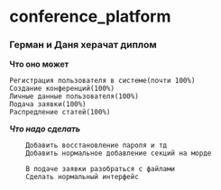 # conference_platform
### Герман и Даня херачат диплом

**Что оно может**

    Регистрация пользователя в системе(почти 100%)
    Создание конференций(100%) 
    Личные данные пользователя(100%)
    Подача заявки(100%)
    Распредление статей(100%)
   
    
***Что надо сделать***
``` 
    Добавить восстановление пароля и тд
    Добавить нормальное добавление секций на морде
    
    В подаче заявки разобраться с файлами
    Сделать нормальный интерфейс
```


